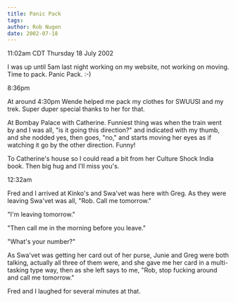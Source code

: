 ```yaml
---
title: Panic Pack
tags: 
author: Rob Nugen
date: 2002-07-18
---
```


<p class=date>11:02am CDT Thursday 18 July 2002</p>

<p>I was up until 5am last night working on my website, not working on
moving.  Time to pack.  Panic Pack.  :-)</p>

<p class=date>8:36pm</p>

<p>At around 4:30pm Wende helped me pack my clothes for SWUUSI and my
trek.  Super duper special thanks to her for that.</p>

<p>At Bombay Palace with Catherine.  Funniest thing was when the train
went by and I was all, "is it going this direction?" and indicated
with my thumb, and she nodded yes, then goes, "no," and starts moving
her eyes as if watching it go by the other direction.  Funny!</p>

<p>To Catherine's house so I could read a bit from her Culture Shock
India book.  Then big hug and I'll miss you's.</p>

<p class=date>12:32am</p>

<p>Fred and I arrived at Kinko's and Swa'vet was here with Greg.  As
they were leaving Swa'vet was all, "Rob. Call me tomorrow."</p>

<p>"I'm leaving tomorrow."</p>

<p>"Then call me in the morning before you leave."</p>

<p>"What's your number?"</p>

<p>As Swa'vet was getting her card out of her purse, Junie and Greg
were both talking, actually all three of them were, and she gave me
her card in a multi-tasking type way, then as she left says to me,
"Rob, stop fucking around and call me tomorrow."</p>

<p>Fred and I laughed for several minutes at that.</p>

<!-- p>They're at 3440 Belfort tomorrow.</p -->



